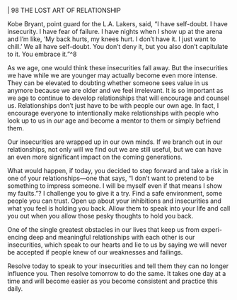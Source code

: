 | 98 THE LOST ART OF RELATIONSHIP

Kobe Bryant, point guard for the L.A. Lakers, said, “I have self-doubt. I
have insecurity. I have fear of failure. I have nights when I show up at the arena
and I’m like, ‘My back hurts, my knees hurt. I don’t have it. I just want to chill.’
We all have self-doubt. You don’t deny it, but you also don’t capitulate to it. You
embrace it.”^8

As we age, one would think these insecurities fall away. But the insecurities
we have while we are younger may actually become even more intense. They
can be elevated to doubting whether someone sees value in us anymore because
we are older and we feel irrelevant. It is so important as we age to continue
to develop relationships that will encourage and counsel us. Relationships
don’t just have to be with people our own age. In fact, I encourage everyone to
intentionally make relationships with people who look up to us in _our_ age and
become a mentor to them or simply befriend them.

Our insecurities are wrapped up in our own minds. If we branch out in our
relationships, not only will we find out we are still useful, but we can have an
even more significant impact on the coming generations.

What would happen, if today, you decided to step forward and take a
risk in one of your relationships—one that says, “I don’t want to pretend to be
something to impress someone. I will be myself even if that means I show my
faults.”? I challenge you to give it a try. Find a safe environment, some people
you can trust. Open up about your inhibitions and insecurities and what you feel
is holding you back. Allow them to speak into your life and call you out when
you allow those pesky thoughts to hold you back.

One of the single greatest obstacles in our lives that keep us from experi-
encing deep and meaningful relationships with each other is our insecurities,
which speak to our hearts and lie to us by saying we will never be accepted if
people knew of our weaknesses and failings.

Resolve today to speak to your insecurities and tell them they can no longer
influence you. Then resolve tomorrow to do the same. It takes one day at a time
and will become easier as you become consistent and practice this daily.

